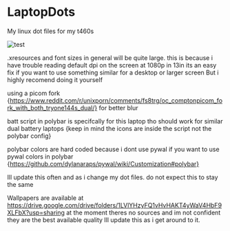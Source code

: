 # LaptopDots
My linux dot files for my t460s

![test](https://github.com/NotPocky/LaptopDots/blob/master/showcase/2020-06-12-103320_1920x1080_scrot.png)

.xresources and font sizes in general will be quite large. this is because i have trouble reading default dpi on the screen at 1080p in 13in its an easy fix if you want to use something similar for a desktop or larger screen But i highly recomend doing it yourself

using a picom fork {https://www.reddit.com/r/unixporn/comments/fs8trg/oc_comptonpicom_fork_with_both_tryone144s_dual/}
for better blur

batt script in polybar is specifcally for this laptop tho should work for similar dual battery laptops {keep in mind the icons are inside the script not the polybar config}

polybar colors are hard coded because i dont use pywal if you want to use pywal colors in polybar {https://github.com/dylanaraps/pywal/wiki/Customization#polybar}

Ill update this often and as i change my dot files. do not expect this to stay the same

Wallpapers are available at https://drive.google.com/drive/folders/1LVlYHzyFQ1vHvHAKT4yWaV4HbF9XLFbX?usp=sharing at the moment theres no sources and im not confident they are the best available quality Ill update this as i get around to it.
